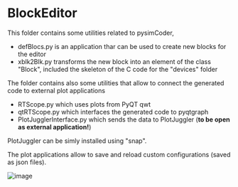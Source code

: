 # BlockEditor

This folder contains some utilities related to pysimCoder,

  * defBlocs.py is an application thar can be used to create new blocks for the editor
  * xblk2Blk.py transforms the new block into an element of the class "Block", included the skeleton of the C code for the "devices" folder

The folder contains also some utilities that allow to connect the generated code to external plot applications

  * RTScope.py which uses plots from PyQT qwt
  * qtRTScope.py which interfaces the generated code to pyqtgraph
  * PlotJugglerInterface.py which sends the data to PlotJuggler (**to be open as external application!**)

PlotJuggler can be simly installed using "snap".

The plot applications allow to save and reload custom configurations (saved as json files).

![image](https://github.com/robertobucher/pysimCoder/assets/8348158/b6fa7074-6e21-451f-bb85-3fac43064f64)
